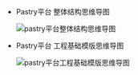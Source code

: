 - Pastry平台 整体结构思维导图

    ![pastry平台整体结构思维导图](https://pastryteam.github.io/pastry/issues/0-images/10/10-1.png)

- Pastry平台 工程基础模版思维导图

    ![pastry平台工程基础模版思维导图](https://pastryteam.github.io/pastry/issues/0-images/10/10-2.png)
